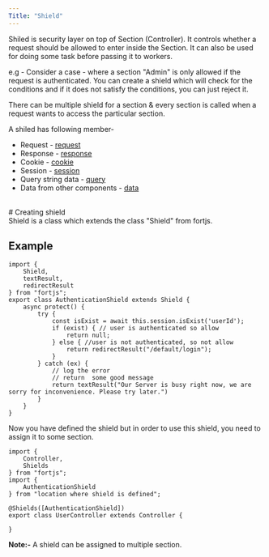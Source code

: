 ```yaml
---
Title: "Shield"
---
```


Shiled is security layer on top of Section (Controller). It controls whether a request should be allowed to enter inside the Section. It can also be used for doing some task before passing it to workers.

e.g - Consider a case - where a section "Admin" is only allowed if the request is authenticated. You can create a shield which will check for the conditions and if it does not satisfy the conditions, you can just reject it.

There can be multiple shield for a section & every section is called when a request wants to access the particular section.

A shiled has following member- 

* Request - [request](/tutorial/http-request)
* Response - [response](/tutorial/http-response)
* Cookie - [cookie](/tutorial/cookie)
* Session - [session](/tutorial/session)
* Query string data - [query](/tutorial/query)
* Data from other components - [data](/tutorial/data)

<br>
# Creating shield

<br>
Shield is a class which extends the class "Shield" from fortjs.


## Example

```
import {
    Shield,
    textResult,
    redirectResult
} from "fortjs";
export class AuthenticationShield extends Shield {
    async protect() {
        try {
            const isExist = await this.session.isExist('userId');
            if (exist) { // user is authenticated so allow
                return null;
            } else { //user is not authenticated, so not allow
                return redirectResult("/default/login");
            }
        } catch (ex) {
            // log the error
            // return  some good message
            return textResult("Our Server is busy right now, we are sorry for inconvenience. Please try later.")
        }
    }
}
```

Now you have defined the shield but in order to use this shield, you need to assign it to some section.

```
import {
    Controller,
    Shields 
} from "fortjs";
import {
    AuthenticationShield
} from "location where shield is defined";

@Shields([AuthenticationShield]) 
export class UserController extends Controller {

}
```

**Note:-** A shield can be assigned to multiple section.